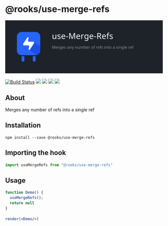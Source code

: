 # @rooks/use-merge-refs
![TitleCard](/packages/merge-refs/title-card.svg)

[![Build Status](https://travis-ci.org/imbhargav5/rooks.svg?branch=master)](https://travis-ci.org/imbhargav5/rooks) ![](https://img.shields.io/npm/v/@rooks/use-merge-refs/latest.svg) ![](https://img.shields.io/npm/l/@rooks/use-merge-refs.svg) ![](https://img.shields.io/bundlephobia/min/@rooks/use-merge-refs.svg) ![](https://img.shields.io/david/imbhargav5/rooks.svg?path=packages%2Fmerge-refs)



## About
Merges any number of refs into a single ref


[//]: # (Main)

## Installation

```
npm install --save @rooks/use-merge-refs
```

## Importing the hook

```javascript
import useMergeRefs from "@rooks/use-merge-refs"
```

## Usage

```jsx
function Demo() {
  useMergeRefs();
  return null
}

render(<Demo/>)
```
